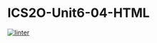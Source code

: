 # ICS2O-Unit6-04-HTML
 [![linter](https://github.com/Rodas-Nega/ICS2O-Unit6-04-HTML/workflows/linter/badge.svg)](https://github.com/marketplace/actions/super-linter)
